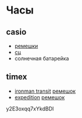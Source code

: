 # Часы

## casio

 * [ремешки](http://watchband.ru/casio)
 * [сц](https://clockservice.ru/)
 * солнечная батарейка

## timex

 * [ironman transit](https://www.timex.com/ironman-transit-40mm-full-size-fast-wrap-watch/Ironman-Transit-40mm-Full-Size-Fast-Wrap-Watch.html?dwvar_Ironman-Transit-40mm-Full-Size-Fast-Wrap-Watch_color=Black&cgid=ironman-mens) [ремешок](https://www.timex.com/replacement-20mm-elastic-fabric-strap-for-ironman-transit/Replacement-20mm-Elastic-Fabric-Strap-for-Ironman-Transit.html?dwvar_Replacement-20mm-Elastic-Fabric-Strap-for-Ironman-Transit_color=Black&cgid=ironman-replacement-straps)
 * [expedition](https://www.timex.com/expedition-chrono-alarm-timer-33mm-nylon-strap-watch/Expedition-Chrono-Alarm-Timer-33mm-Nylon-Strap-Watch.html?dwvar_Expedition-Chrono-Alarm-Timer-33mm-Nylon-Strap-Watch_color=Black-Gray&cgid=timex-root) [ремешок](https://www.timex.com/replacement-33mm-fabric-strap-for-expedition-chrono-alarm-timer/Replacement-33mm-Fabric-Strap-for-Expedition-Chrono-Alarm-Timer-.html?dwvar_Replacement-33mm-Fabric-Strap-for-Expedition-Chrono-Alarm-Timer-_color=Gray&cgid=replacement-straps)

 y2E3oxqq7xYkdBDI
